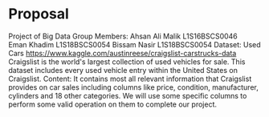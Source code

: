 # Proposal
Project of Big Data
Group Members: 
	Ahsan Ali Malik L1S16BSCS0046	
	Eman Khadim	L1S18BSCS0054
	Bissam Nasir 	L1S18BSCS0054
Dataset:
	Used Cars https://www.kaggle.com/austinreese/craigslist-carstrucks-data
Craigslist is the world's largest collection of used vehicles for sale. This dataset includes every used vehicle entry within the United States on Craigslist.
Content:
It contains most all relevant information that Craigslist provides on car sales including columns like price, condition, manufacturer, cylinders and 18 other categories. We will use some specific columns to perform some valid operation on them to complete our project.

